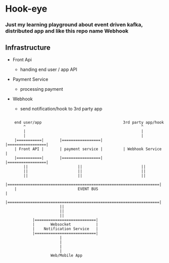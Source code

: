 # Hook-eye

### Just my learning playground about event driven kafka, distributed app and like this repo name Webhook


## Infrastructure
- Front Api
    - handing end user / app API

- Payment Service
    - processing payment

- Webhook
    - send notification/hook to 3rd party app

```

    end user/app                                    3rd party app/hook
        ^                                                   ^
        |                                                   |
        |                                                   |
    |===========|       |=================|         |=================|
    | Front API |       | payment service |         | Webhook Service |
    |===========|       |=================|         |=================|
        ||                      ||                          ||
        ||                      ||                          ||
        ||                      ||                          ||
    |===================================================================|
    |                           EVENT BUS                               |
    |===================================================================|
                        ||
                        ||
                        ||
            |===========================|
            |       Websocket           |
            |    Notification Service   |
            |===========================|
                        |
                        |
                        |
                        |
                    Web/Mobile App





```